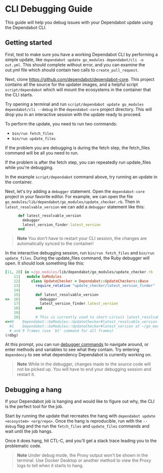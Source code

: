 # CLI Debugging Guide

This guide will help you debug issues with your Dependabot update using the Dependabot CLI.

## Getting started

First, test to make sure you have a working Dependabot CLI by performing a simple update, like `dependabot update go_modules dependabot/cli -o out.yml`. This should complete without error, and you can examine the out.yml file which should contain two calls to `create_pull_request`.

Next, clone https://github.com/dependabot/dependabot-core. This project contains all the source for the updater images, and a helpful script `script/dependabot` which will mount the ecosystems in the container that the CLI starts.

Try opening a terminal and run `script/dependabot update go_modules dependabot/cli --debug` in the `dependabot-core` project directory. This will drop you in an interactive session with the update ready to proceed.

To perform the update, you need to run two commands:

- `bin/run fetch_files`
- `bin/run update_files`

If the problem you are debugging is during the fetch step, the fetch_files command will be all you need to run.

If the problem is after the fetch step, you can repeatedly run update_files while you're debugging. 

In the example `script/dependabot` command above, try running an update in the container. 

Next, let's try adding a `debugger` statement. Open the `dependabot-core` project in your favorite editor. For example, we can open the file `go_modules/lib/dependabot/go_modules/update_checker.rb`. Then in `latest_resolvable_version` we can add a `debugger` statement like this:

```ruby
      def latest_resolvable_version
        debugger
        latest_version_finder.latest_version
      end
```

> **Note** You don't have to restart your CLI session, the changes are automatically synced to the container!

In the interactive debugging session, run `bin/run fetch_files` and `bin/run update_files`. During the update_files command, the Ruby debugger will open. It should look something like this:

```ruby
[11, 20] in ~/go_modules/lib/dependabot/go_modules/update_checker.rb
    11|   module GoModules
    12|     class UpdateChecker < Dependabot::UpdateCheckers::Base
    13|       require_relative "update_checker/latest_version_finder"
    14| 
    15|       def latest_resolvable_version
=>  16|         debugger
    17|         latest_version_finder.latest_version
    18|       end
    19| 
    20|       # This is currently used to short-circuit latest_resolvable_version,
=>#0    Dependabot::GoModules::UpdateChecker#latest_resolvable_version at ~/go_modules/lib/dependabot/go_modules/update_checker.rb:16
  #1    Dependabot::GoModules::UpdateChecker#latest_version at ~/go_modules/lib/dependabot/go_modules/update_checker.rb:24
  # and 9 frames (use `bt' command for all frames)
(rdbg) 
```

At this prompt, you can run [debugger commands](https://github.com/ruby/debug) to navigate around, or enter methods and variables to see what they contain. Try entering `dependency` to see what dependency Dependabot is currently working on.

>**Note** While in the debugger, changes made to the source code will not be picked up. You will have to end your debugging session and restart it.

## Debugging a hang

If your Dependabot job is hanging and would like to figure out why, the CLI is the perfect tool for the job. 

Start by running the update that recreates the hang with `dependabot update <ecosystem> <org/repo>`. Once the hang is reproducible, run with the `--debug` flag and the run the `fetch_files` and `update_files` commands and wait until the job hangs.

Once it does hang, hit CTL-C, and you'll get a stack trace leading you to the problematic code.

>**Note** Under debug mode, the Proxy output won't be shown in the terminal. Use Docker Desktop or another method to view the Proxy logs to tell when it starts to hang.
